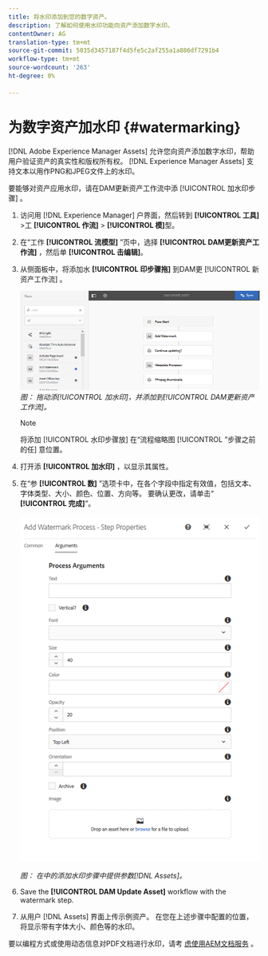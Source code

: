 ```yaml
---
title: 将水印添加到您的数字资产。
description: 了解如何使用水印功能向资产添加数字水印。
contentOwner: AG
translation-type: tm+mt
source-git-commit: 5035d3457187f4d5fe5c2af255a1a886df7291b4
workflow-type: tm+mt
source-wordcount: '263'
ht-degree: 0%

---
```



# 为数字资产加水印 {#watermarking}

[!DNL Adobe Experience Manager Assets] 允许您向资产添加数字水印，帮助用户验证资产的真实性和版权所有权。 [!DNL Experience Manager Assets] 支持文本以用作PNG和JPEG文件上的水印。

要能够对资产应用水印，请在DAM更新资产工作流中添 [!UICONTROL 加水印步骤] 。

1. 访问用 [!DNL Experience Manager] 户界面，然后转到 **[!UICONTROL 工具]** >工 **[!UICONTROL 作流]** > **[!UICONTROL 模]**&#x200B;型。
1. 在“工作 **[!UICONTROL 流模型]** ”页中，选择 **[!UICONTROL DAM更新资产工作流]** ，然后单 **[!UICONTROL 击编辑]**。

1. 从侧面板中，将添加水 **[!UICONTROL 印步骤拖]** 到DAM更 [!UICONTROL 新资产工作流] 。

   ![拖动添 [!UICONTROL 加水印] ，并添加到 [!UICONTROL DAM更新资产工作流] 2](assets/add_watermark_step_aem_assets.png)
   *图： 拖动添[!UICONTROL 加水印]，并添加到[!UICONTROL DAM更新资产工作流]。*

   >[!NOTE]
   >
   >将添加 [!UICONTROL 水印步骤放] 在“流程缩略图 [!UICONTROL ”步骤之前的任] 意位置。

1. 打开添 **[!UICONTROL 加水印]** ，以显示其属性。
1. 在“参 **[!UICONTROL 数]** ”选项卡中，在各个字段中指定有效值，包括文本、字体类型、大小、颜色、位置、方向等。 要确认更改，请单击“ **[!UICONTROL 完成]**”。

   ![在资产的添加水印步骤中提供参数](assets/arguments_add_watermark_aem_assets.png)

   *图： 在中的添加水印步骤中提供参数[!DNL Assets]。*

1. Save the **[!UICONTROL DAM Update Asset]** workflow with the watermark step.
1. 从用户 [!DNL Assets] 界面上传示例资产。 在您在上述步骤中配置的位置，将显示带有字体大小、颜色等的水印。

要以编程方式或使用动态信息对PDF文档进行水印，请考 [虑使用AEM文档服务](/help/forms/using/overview-aem-document-services.md) 。

